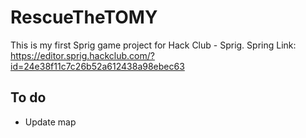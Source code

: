 # RescueTheTOMY
This is my first Sprig game project for Hack Club - Sprig.
Spring Link: https://editor.sprig.hackclub.com/?id=24e38f11c7c26b52a612438a98ebec63

## To do
  - Update map
